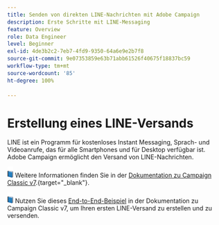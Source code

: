 ```yaml
---
title: Senden von direkten LINE-Nachrichten mit Adobe Campaign
description: Erste Schritte mit LINE-Messaging
feature: Overview
role: Data Engineer
level: Beginner
exl-id: 4de3b2c2-7eb7-4fd9-9350-64a6e9e2b7f8
source-git-commit: 9e07353859e63b71abb61526f40675f18837bc59
workflow-type: tm+mt
source-wordcount: '85'
ht-degree: 100%

---
```


# Erstellung eines LINE-Versands

LINE ist ein Programm für kostenloses Instant Messaging, Sprach- und Videoanrufe, das für alle Smartphones und für Desktop verfügbar ist. Adobe Campaign ermöglicht den Versand von LINE-Nachrichten.


![](../assets/do-not-localize/book.png) Weitere Informationen finden Sie in der [Dokumentation zu Campaign Classic v7](https://experienceleague.adobe.com/docs/campaign-classic/using/sending-messages/line-channel.html?lang=de).{target=&quot;_blank&quot;}.

![](../assets/do-not-localize/book.png) Nutzen Sie dieses [End-to-End-Beispiel](https://experienceleague.adobe.com/docs/campaign-classic/using/sending-messages/line-channel.html?lang=de#example--create-and-send-a-personalized-line-message) in der Dokumentation zu Campaign Classic v7, um Ihren ersten LINE-Versand zu erstellen und zu versenden.
